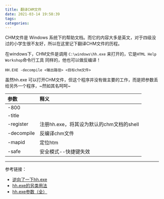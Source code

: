 ```yaml
---
title: 翻译CHM文件
date: 2021-03-14 19:58:39
tags:
categories:
---
```


CHM文件是 Windows 系统下的帮助文档。而它的内容大多是英文，对于四级没过的小学生很不友好，所以在这里记下翻译CHM文件的历程。
<!-- more -->
在windows下，CHM文件是调用 `C:\windows\hh.exe` 来打开的，它是`HTML Help Workshop`命令行工具
同样的，他也可以做反编译！
```
HH.EXE -decompile <输出路径> <目标chm文件>
```

虽然hh.exe 可以打开CHM文件，但这个程序并没有做主要的工作，而是把参数丢给另外一个程序，~然如其名呵呵~

| 参数 | 释义|
| :----  | :----  |
| -800 | |
| -title| |
| -register | 注册hh.exe，将其设为默认的chm文档的shell |
| -decompile | 反编译chm文件 |
| -mapid | 定位htm |
| -safe | 安全模式--快捷键失效 |

---
参考链接：
 - [逆向了一下hh.exe](https://blog.csdn.net/SysProgram/article/details/6250394)
 - [hh.exe的另类用法](https://blog.csdn.net/sibang/article/details/38732285)
 - [hh.exe参数（全）](https://blog.csdn.net/tuwen/article/details/3166696)
